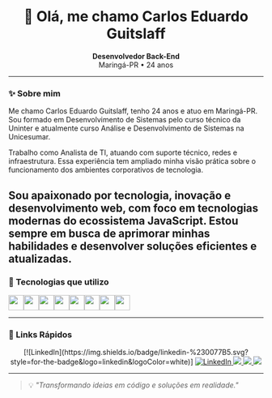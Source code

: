<h1 align="center">👋 Olá, me chamo Carlos Eduardo Guitslaff</h1>

<p align="center">
  <strong>Desenvolvedor Back-End</strong><br>
  Maringá-PR • 24 anos
</p>

---

### ✨ Sobre mim

Me chamo Carlos Eduardo Guitslaff, tenho 24 anos e atuo em Maringá-PR. Sou formado em Desenvolvimento de Sistemas pelo curso técnico da Uninter e atualmente curso Análise e Desenvolvimento de Sistemas na Unicesumar.

Trabalho como Analista de TI, atuando com suporte técnico, redes e infraestrutura. Essa experiência tem ampliado minha visão prática sobre o funcionamento dos ambientes corporativos de tecnologia.

Sou apaixonado por tecnologia, inovação e desenvolvimento web, com foco em tecnologias modernas do ecossistema JavaScript. Estou sempre em busca de aprimorar minhas habilidades e desenvolver soluções eficientes e atualizadas.
---

### 🧰 Tecnologias que utilizo

<div style="display: flex; flex-wrap: wrap;">
  <img height="30" src="https://cdn.jsdelivr.net/gh/devicons/devicon/icons/html5/html5-original.svg" />
  <img height="30" src="https://cdn.jsdelivr.net/gh/devicons/devicon/icons/css3/css3-original.svg" />
  <img height="30" src="https://cdn.jsdelivr.net/gh/devicons/devicon/icons/javascript/javascript-original.svg" />
  <img height="30" src="https://cdn.jsdelivr.net/gh/devicons/devicon/icons/typescript/typescript-original.svg" />
  <img height="30" src="https://cdn.jsdelivr.net/gh/devicons/devicon/icons/react/react-original.svg" />
  <img height="30" src="https://cdn.jsdelivr.net/gh/devicons/devicon/icons/nodejs/nodejs-original.svg" />
  <img height="30" src="https://cdn.jsdelivr.net/gh/devicons/devicon/icons/mysql/mysql-original.svg" />
  <img height="30" src="https://img.shields.io/badge/JSON-000?logo=json&logoColor=white" />
</div>

---

### 📎 Links Rápidos

<p align="center">
[![LinkedIn](https://img.shields.io/badge/linkedin-%230077B5.svg?style=for-the-badge&logo=linkedin&logoColor=white)]

  
<a href="https://www.linkedin.com/in/carlos-eduardo-guitslaff-de-oliveira-0555a51b5?utm_source=share&utm_campaign=share_via&utm_content=profile&utm_medium=android_app](https://www.linkedin.com/in/carlos-eduardo-guitslaff-0555a51b5?utm_source=share&utm_campaign=share_via&utm_content=profile&utm_medium=android_app)" target="_blank">
  <img src="https://img.shields.io/badge/LinkedIn-0077B5?style=for-the-badge&logo=linkedin&logoColor=white" alt="LinkedIn">
</a>

  <a href="[https://instagram.com/SEU_USUARIO](https://www.youtube.com/watch?v=cRoBt6AZgjc)" target="_blank">
    <img src="https://img.shields.io/badge/Instagram-E4405F?style=for-the-badge&logo=instagram&logoColor=white"/>
  </a>
  <a href="https://github.com/SEU_USUARIO?tab=followers](https://www.instagram.com/eduardo_guitslaff?igsh=dnR4aDNicTRvMmd2)" target="_blank">
    <img src="https://img.shields.io/badge/Seguidores no GitHub-2.5k-blue?style=for-the-badge&logo=github"/>
  </a>
  <a href="https://SEUPORTIFOLIO.com" target="_blank">
    <img src="https://img.shields.io/badge/Portfólio-000000?style=for-the-badge&logo=vercel&logoColor=white"/>
  </a>
</p>

---

> 💡 *"Transformando ideias em código e soluções em realidade."*
